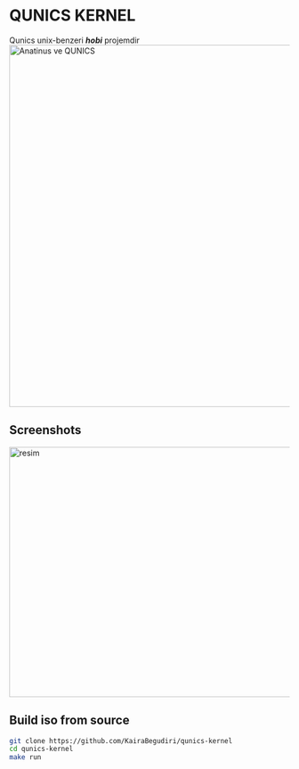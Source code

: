 # QUNICS KERNEL
Qunics unix-benzeri ***hobi*** projemdir
<br>
<img width="1600" height="650" alt="Anatinus ve QUNICS" src="https://github.com/user-attachments/assets/942b0d27-63db-44d8-a15b-1924a7e18f97" />

## Screenshots
<img width="822" height="449" alt="resim" src="https://github.com/user-attachments/assets/0745882c-824d-4c89-afeb-bc059fb07380" />

## Build iso from source
```bash
git clone https://github.com/KairaBegudiri/qunics-kernel
cd qunics-kernel
make run
```
